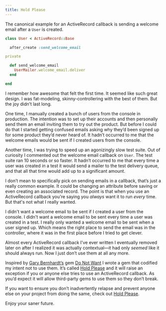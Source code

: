 ```yaml
---
title: Hold Please
---
```


The canonical example for an ActiveRecord callback is sending a welcome email after a `User` is created.

```ruby
class User < ActiveRecord::Base

  after_create :send_welcome_email

private

  def send_welcome_email
    UserMailer.welcome_email.deliver
  end

end
```

I remember how awesome that felt the first time. It seemed like such great design. I was fat-modeling, skinny-controllering with the best of them. But the joy didn’t last long.

One time, I manually created a bunch of users from the console in production. The intention was to set up their accounts and then personally send them an email inviting them to try out the product. But before I could do that I started getting confused emails asking why they’d been signed up for some product they’d never heard of. It hadn’t occurred to me that the welcome emails would be sent if I created users from the console.

Another time, I was trying to speed up an agonizingly slow test suite. Out of curiosity I commented out the welcome email callback on `User`. The test suite ran 10 seconds or so faster. It hadn’t occurred to me that every time a user was created in a test it would send a mailer to the test delivery queue, and that all that time would add up to a significant amount.

I don’t mean to specifically pick on sending emails in a callback, that’s just a really common example. It could be changing an attribute before saving or even creating an associated record. The point is that when you use an ActiveRecord callback you're saying you _always_ want it to run _every_ time. But that's not what I really wanted.

I didn't want a welcome email to be sent if I created a user from the console. I didn't want a welcome email to be sent every time a user was created in a test. I really only wanted a welcome email to be sent when a user signed up. Which means the right place to send the email was in the controller, where it was in the first place before I tried to get clever.

Almost every ActiveRecord callback I've ever written I eventually removed later on after I realized it was actually contextual—it had only _seemed_ like it should always run. Now I just don’t use them at all any more.

Inspired by [Gary Bernhardt’s][gary] gem [Do Not Want][do-not-want] I wrote a gem that codified my intent not to use them. It’s called [Hold Please][hold-please] and it will raise an exception if you or anyone else tries to use an ActiveRecord callback. As you’d expect it will allow third-party gems to use them so they don’t break.

If you want to ensure you don’t inadvertently relapse and prevent anyone else on your project from doing the same, check out [Hold Please][hold-please].

Enjoy your saner future.

[gary]: https://www.destroyallsoftware.com/screencasts
[do-not-want]: https://github.com/garybernhardt/do_not_want
[hold-please]: https://github.com/brandonweiss/hold_please
